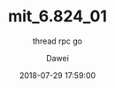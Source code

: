 ---
layout:     post
title:      "mit_6.824_01"
subtitle:   "thread rpc go"
date:       2018-07-29 17:59:00
author:     "Dawei"
header-img: img/mit_6.824.jpg
tags:
    - 技术随想
---